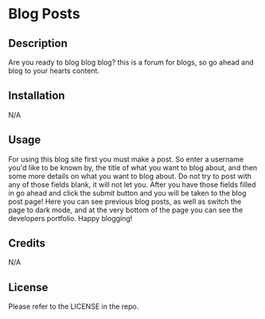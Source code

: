 # Blog Posts

## Description

Are you ready to blog blog blog? this is a forum for blogs, so go ahead and blog to your hearts content.

## Installation

N/A

## Usage

For using this blog site first you must make a post. So enter a username you'd like to be known by, the title of what you want to blog about, and then some more details on what you want to blog about. Do not try to post with any of those fields blank, it will not let you. After you have those fields filled in go ahead and click the submit button and you will be taken to the blog post page! Here you can see previous blog posts, as well as switch the page to dark mode, and at the very bottom of the page you can see the developers portfolio. Happy blogging!

## Credits

N/A

## License

Please refer to the LICENSE in the repo.